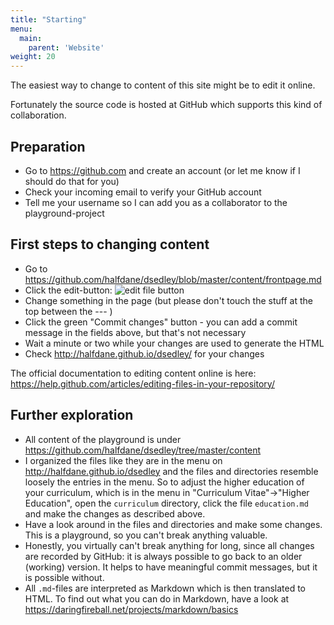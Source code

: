 ```yaml
---
title: "Starting"
menu:
  main:
    parent: 'Website'
weight: 20
---
```


The easiest way to change to content of this site might be to edit it online.

Fortunately the source code is hosted at GitHub which supports this kind of collaboration.

## Preparation
- Go to https://github.com and create an account (or let me know if I should do that for you)
- Check your incoming email to verify your GitHub account
- Tell me your username so I can add you as a collaborator to the playground-project

## First steps to changing content
- Go to https://github.com/halfdane/dsedley/blob/master/content/frontpage.md
- Click the edit-button: ![edit file button](https://help.github.com/assets/images/help/repository/edit-file-edit-button.png)
- Change something in the page (but please don't touch the stuff at the top between the --- )
- Click the green "Commit changes" button - you can add a commit message in the fields above, but that's not necessary
- Wait a minute or two while your changes are used to generate the HTML
- Check http://halfdane.github.io/dsedley/ for your changes

The official documentation to editing content online is here: https://help.github.com/articles/editing-files-in-your-repository/

## Further exploration
- All content of the playground is under https://github.com/halfdane/dsedley/tree/master/content
- I organized the files like they are in the menu on http://halfdane.github.io/dsedley and the files and directories resemble loosely the entries in the menu.
So to adjust the higher education of your curriculum, which is in the menu in "Curriculum Vitae"->"Higher Education", open the `curriculum` directory, click the file `education.md` and make the changes as described above. 
- Have a look around in the files and directories and make some changes. This is a playground, so you can't break anything valuable. 
- Honestly, you virtually can't break anything for long, since all changes are recorded by GitHub: it is always possible to go back to an older (working) version. It helps to have meaningful commit messages, but it is possible without.
- All `.md`-files are interpreted as Markdown which is then translated to HTML. To find out what you can do in Markdown, have a look at https://daringfireball.net/projects/markdown/basics

